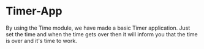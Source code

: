 # Timer-App
By using the Time module, we have made a basic Timer application. Just set the time and when the time gets over then it will inform you that the time is over and it's time to work.
